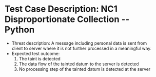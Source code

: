 # Test Case Description: NC1 Disproportionate Collection -- Python
- Threat description: A message including personal data is sent from client to server where it is not further processed in a meaningful way.
- Expected test outcome:
  1. The taint is detected
  2. The data flow of the tainted datum to the server is detected
  3. No processing step of the tainted datum is detected at the server 